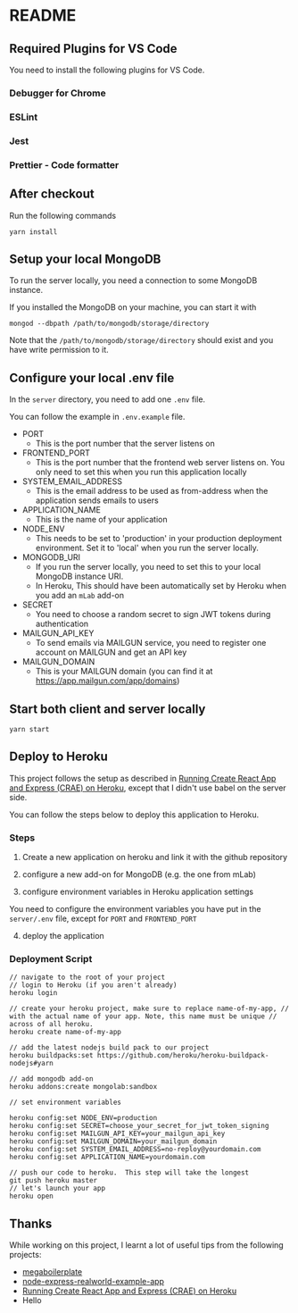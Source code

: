 # README

## Required Plugins for VS Code

You need to install the following plugins for VS Code.

### Debugger for Chrome

### ESLint

### Jest

### Prettier - Code formatter

## After checkout

Run the following commands

```shell
yarn install
```

## Setup your local MongoDB

To run the server locally, you need a connection to some MongoDB instance.

If you installed the MongoDB on your machine, you can start it with

```shell
mongod --dbpath /path/to/mongodb/storage/directory
```

Note that the `/path/to/mongodb/storage/directory` should exist and you have write permission to it.

## Configure your local .env file

In the `server` directory, you need to add one `.env` file.

You can follow the example in `.env.example` file.

- PORT
  - This is the port number that the server listens on
- FRONTEND_PORT
  - This is the port number that the frontend web server listens on. You only need to set this when you run this application locally
- SYSTEM_EMAIL_ADDRESS
  - This is the email address to be used as from-address when the application sends emails to users
- APPLICATION_NAME
  - This is the name of your application
- NODE_ENV
  - This needs to be set to 'production' in your production deployment environment. Set it to 'local' when you run the server locally.
- MONGODB_URI
  - If you run the server locally, you need to set this to your local MongoDB instance URI.
  - In Heroku, This should have been automatically set by Heroku when you add an `mLab` add-on
- SECRET
  - You need to choose a random secret to sign JWT tokens during authentication
- MAILGUN_API_KEY
  - To send emails via MAILGUN service, you need to register one account on MAILGUN and get an API key
- MAILGUN_DOMAIN
  - This is your MAILGUN domain (you can find it at https://app.mailgun.com/app/domains)

## Start both client and server locally

```shell
yarn start
```

## Deploy to Heroku

This project follows the setup as described in [Running Create React App and Express (CRAE) on Heroku](https://originmaster.com/running-create-react-app-and-express-crae-on-heroku-c39a39fe7851), except that I didn't use babel on the server side.

You can follow the steps below to deploy this application to Heroku.

### Steps

1. Create a new application on heroku and link it with the github repository

2. configure a new add-on for MongoDB (e.g. the one from mLab)

3. configure environment variables in Heroku application settings

You need to configure the environment variables you have put in the `server/.env` file, except for `PORT` and `FRONTEND_PORT`

4. deploy the application

### Deployment Script

```shell
// navigate to the root of your project
// login to Heroku (if you aren't already)
heroku login

// create your heroku project, make sure to replace name-of-my-app, // with the actual name of your app. Note, this name must be unique // across of all heroku.
heroku create name-of-my-app

// add the latest nodejs build pack to our project
heroku buildpacks:set https://github.com/heroku/heroku-buildpack-nodejs#yarn

// add mongodb add-on
heroku addons:create mongolab:sandbox

// set environment variables

heroku config:set NODE_ENV=production
heroku config:set SECRET=choose_your_secret_for_jwt_token_signing
heroku config:set MAILGUN_API_KEY=your_mailgun_api_key
heroku config:set MAILGUN_DOMAIN=your_mailgun_domain
heroku config:set SYSTEM_EMAIL_ADDRESS=no-reploy@yourdomain.com
heroku config:set APPLICATION_NAME=yourdomain.com

// push our code to heroku.  This step will take the longest
git push heroku master
// let's launch your app
heroku open
```

## Thanks

While working on this project, I learnt a lot of useful tips from the following projects:

- [megaboilerplate](https://github.com/sahat/megaboilerplate/)
- [node-express-realworld-example-app](https://github.com/gothinkster/node-express-realworld-example-app)
- [Running Create React App and Express (CRAE) on Heroku](https://originmaster.com/running-create-react-app-and-express-crae-on-heroku-c39a39fe7851)
- Hello
